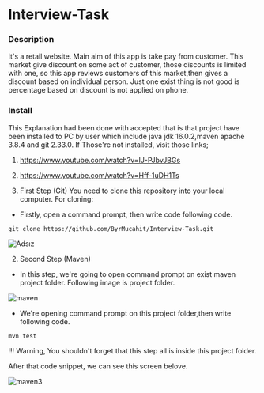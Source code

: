 # Interview-Task

### Description
It's a retail website. Main aim of this app is take pay from customer. This market give discount on some act of customer, those discounts is limited with one, so this app 
reviews customers of this market,then gives a discount based on individual person. Just one exist thing is not good is percentage based on discount is not applied on phone.

### Install
This Explanation had been done with accepted that is that  project have been  installed to PC by user which include java jdk 16.0.2,maven apache 3.8.4 and git 2.33.0. 
If Those're not installed, visit those links;
1. https://www.youtube.com/watch?v=IJ-PJbvJBGs
2. https://www.youtube.com/watch?v=Hff-1uDH1Ts

1. First Step (Git)
You need to clone this repository into your local computer. 
For cloning:
* Firstly, open a command prompt, then write code following code.<br />
```
git clone https://github.com/ByrMucahit/Interview-Task.git
```

![Adsız](https://user-images.githubusercontent.com/62469567/144896054-983f1d01-05e9-451d-8e7b-75abb5b31556.png)


2. Second Step (Maven)
* In this step, we're going to open command prompt on exist maven project folder.
Following image is project folder.

![maven](https://user-images.githubusercontent.com/62469567/144897303-fad472bd-7e98-444c-8aa4-a527f32c925b.png)

* We're opening command prompt on this project folder,then write following code.
```
mvn test
```
!!! Warning, You shouldn't forget that this step all is inside this project folder.

After that code snippet, we can see this screen belove.

![maven3](https://user-images.githubusercontent.com/62469567/144898435-a173c878-67c8-4ad0-b1f0-b367b0560099.png)


